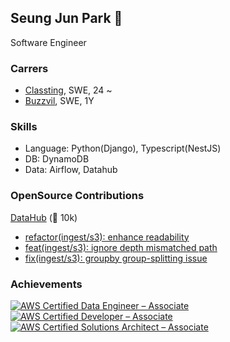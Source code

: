 ## Seung Jun Park  🦅

Software Engineer

### Carrers
- [Classting](https://www.classting.com/), SWE, 24 ~
- [Buzzvil](https://www.buzzvil.com/), SWE, 1Y


### Skills

* Language: Python(Django), Typescript(NestJS)
* DB: DynamoDB
* Data: Airflow, Datahub

### OpenSource Contributions

[DataHub](https://github.com/datahub-project/datahub) (🌟 10k)
  - [refactor(ingest/s3): enhance readability](https://github.com/datahub-project/datahub/pull/12686)
  - [feat(ingest/s3): ignore depth mismatched path](https://github.com/datahub-project/datahub/pull/12326)
  - [fix(ingest/s3): groupby group-splitting issue](https://github.com/datahub-project/datahub/pull/12254)

### Achievements
<!--START_SECTION:badges-->


[![AWS Certified Data Engineer – Associate](https://images.credly.com/size/100x100/images/e5c85d7f-4e50-431e-b5af-fa9d9b0596e7/image.png)](https://www.credly.com/badges/55acc88f-6866-44a1-b157-388d907aefbd "AWS Certified Data Engineer – Associate")
[![AWS Certified Developer – Associate](https://images.credly.com/size/100x100/images/b9feab85-1a43-4f6c-99a5-631b88d5461b/image.png)](http://www.credly.com/badges/4f1dc234-d417-4b82-ad1b-0855b3169286 "AWS Certified Developer – Associate")
[![AWS Certified Solutions Architect – Associate](https://images.credly.com/size/100x100/images/0e284c3f-5164-4b21-8660-0d84737941bc/image.png)](http://www.credly.com/badges/5b4c916d-0722-4aba-8164-5252071a7dcf "AWS Certified Solutions Architect – Associate")
<!--END_SECTION:badges-->

